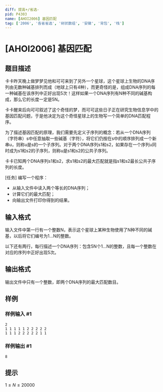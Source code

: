 ```yaml
---
diff: 提高+/省选-
pid: P4303
name: [AHOI2006] 基因匹配
tag: ['2006', '各省省选', '树状数组', '安徽', '背包', '栈']
---
```

# [AHOI2006] 基因匹配
## 题目描述

卡卡昨天晚上做梦梦见他和可可来到了另外一个星球，这个星球上生物的DNA序列由无数种碱基排列而成（地球上只有4种），而更奇怪的是，组成DNA序列的每一种碱基在该序列中正好出现5次！这样如果一个DNA序列有N种不同的碱基构成，那么它的长度一定是5N。 

卡卡醒来后向可可叙述了这个奇怪的梦，而可可这些日子正在研究生物信息学中的基因匹配问题，于是他决定为这个奇怪星球上的生物写一个简单的DNA匹配程序。 

为了描述基因匹配的原理，我们需要先定义子序列的概念：若从一个DNA序列（字符串）s中任意抽取一些碱基（字符），将它们仍按在s中的顺序排列成一个新串u，则称u是s的一个子序列。对于两个DNA序列s1和s2，如果存在一个序列u同时成为s1和s2的子序列，则称u是s1和s2的公共子序列。 

卡卡已知两个DNA序列s1和s2，求s1和s2的最大匹配就是指s1和s2最长公共子序列的长度。 

[任务] 
编写一个程序： 
- 从输入文件中读入两个等长的DNA序列； 
- 计算它们的最大匹配； 
- 向输出文件打印你得到的结果。
## 输入格式

输入文件中第一行有一个整数N，表示这个星球上某种生物使用了N种不同的碱基，以后将它们编号为1…N的整数。 

以下还有两行，每行描述一个DNA序列：包含5N个1…N的整数，且每一个整数在对应的序列中正好出现5次。
## 输出格式

输出文件中只有一个整数，即两个DNA序列的最大匹配数目。
## 样例

### 样例输入 #1
```
2
1 1 1 1 1 2 2 2 2 2 
1 1 1 2 2 2 2 2 1 1 

```
### 样例输出 #1
```
8
```
## 提示

$1 \leq N \leq 20000$
